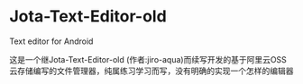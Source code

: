 # Jota-Text-Editor-old
Text editor for Android

这是一个继Jota-Text-Editor-old (作者:jiro-aqua)而续写开发的基于阿里云OSS云存储编写的文件管理器，纯属练习学习而写，没有明确的实现一个怎样的编辑器 

